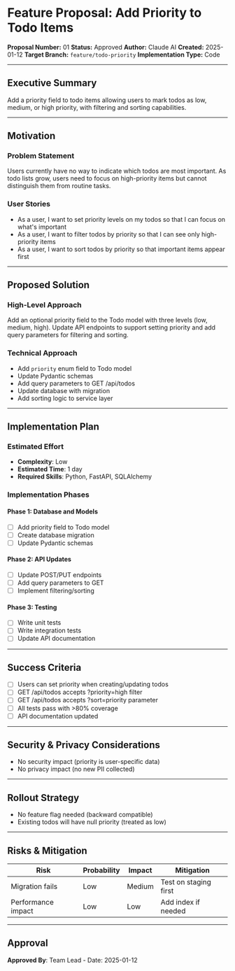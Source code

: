 # Feature Proposal: Add Priority to Todo Items

**Proposal Number:** 01
**Status:** Approved
**Author:** Claude AI
**Created:** 2025-01-12
**Target Branch:** `feature/todo-priority`
**Implementation Type:** Code

---

## Executive Summary

Add a priority field to todo items allowing users to mark todos as low, medium, or high priority, with filtering and sorting capabilities.

---

## Motivation

### Problem Statement

Users currently have no way to indicate which todos are most important. As todo lists grow, users need to focus on high-priority items but cannot distinguish them from routine tasks.

### User Stories

- As a user, I want to set priority levels on my todos so that I can focus on what's important
- As a user, I want to filter todos by priority so that I can see only high-priority items
- As a user, I want to sort todos by priority so that important items appear first

---

## Proposed Solution

### High-Level Approach

Add an optional priority field to the Todo model with three levels (low, medium, high). Update API endpoints to support setting priority and add query parameters for filtering and sorting.

### Technical Approach

- Add `priority` enum field to Todo model
- Update Pydantic schemas
- Add query parameters to GET /api/todos
- Update database with migration
- Add sorting logic to service layer

---

## Implementation Plan

### Estimated Effort

- **Complexity**: Low
- **Estimated Time**: 1 day
- **Required Skills**: Python, FastAPI, SQLAlchemy

### Implementation Phases

#### Phase 1: Database and Models
- [ ] Add priority field to Todo model
- [ ] Create database migration
- [ ] Update Pydantic schemas

#### Phase 2: API Updates
- [ ] Update POST/PUT endpoints
- [ ] Add query parameters to GET
- [ ] Implement filtering/sorting

#### Phase 3: Testing
- [ ] Write unit tests
- [ ] Write integration tests
- [ ] Update API documentation

---

## Success Criteria

- [ ] Users can set priority when creating/updating todos
- [ ] GET /api/todos accepts ?priority=high filter
- [ ] GET /api/todos accepts ?sort=priority parameter
- [ ] All tests pass with >80% coverage
- [ ] API documentation updated

---

## Security & Privacy Considerations

- No security impact (priority is user-specific data)
- No privacy impact (no new PII collected)

---

## Rollout Strategy

- No feature flag needed (backward compatible)
- Existing todos will have null priority (treated as low)

---

## Risks & Mitigation

| Risk | Probability | Impact | Mitigation |
|------|------------|--------|-----------|
| Migration fails | Low | Medium | Test on staging first |
| Performance impact | Low | Low | Add index if needed |

---

## Approval

**Approved By**: Team Lead - Date: 2025-01-12